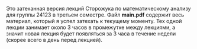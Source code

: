 Это затеханная версия лекций Сторожука по математическому анализу для группы 24123 в третьем семестре.
Файл **main.pdf** содержит весь материал, который я успел затехать к текущему моменту. Тех одной лекции занимает около 3 часов в промежутке между лекциями, 
а значит новая лекция будет появляться за 3 часа в течение недели (скорее всего в день перед лекцией).
